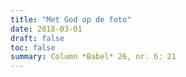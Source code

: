 ```yaml
---
title: "Met God op de foto"
date: 2018-03-01
draft: false
toc: false
summary: Column *Babel* 26, nr. 6: 21
---
```


